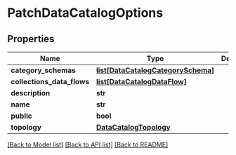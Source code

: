 # PatchDataCatalogOptions

## Properties
Name | Type | Description | Notes
------------ | ------------- | ------------- | -------------
**category_schemas** | [**list[DataCatalogCategorySchema]**](DataCatalogCategorySchema.md) |  | [optional] 
**collections_data_flows** | [**list[DataCatalogDataFlow]**](DataCatalogDataFlow.md) |  | [optional] 
**description** | **str** |  | [optional] 
**name** | **str** |  | [optional] 
**public** | **bool** |  | [optional] 
**topology** | [**DataCatalogTopology**](DataCatalogTopology.md) |  | [optional] 

[[Back to Model list]](../README.md#documentation-for-models) [[Back to API list]](../README.md#documentation-for-api-endpoints) [[Back to README]](../README.md)


